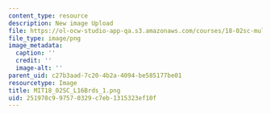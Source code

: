 ```yaml
---
content_type: resource
description: New image Upload
file: https://ol-ocw-studio-app-qa.s3.amazonaws.com/courses/18-02sc-multivariable-calculus-fall-2010/251978c997570329c7eb1315323ef10f_MIT18_02SC_L16Brds_1.png
file_type: image/png
image_metadata:
  caption: ''
  credit: ''
  image-alt: ''
parent_uid: c27b3aad-7c20-4b2a-4094-be585177be01
resourcetype: Image
title: MIT18_02SC_L16Brds_1.png
uid: 251978c9-9757-0329-c7eb-1315323ef10f
---
```

